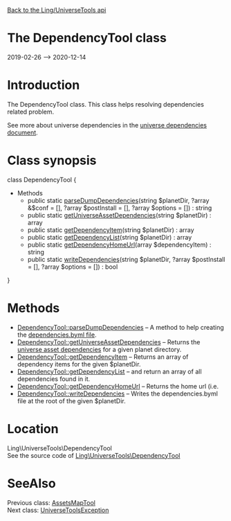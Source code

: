 [Back to the Ling/UniverseTools api](https://github.com/lingtalfi/UniverseTools/blob/master/doc/api/Ling/UniverseTools.md)



The DependencyTool class
================
2019-02-26 --> 2020-12-14






Introduction
============

The DependencyTool class.
This class helps resolving dependencies related problem.

See more about universe dependencies in the [universe dependencies document](https://github.com/lingtalfi/TheScientist/blob/master/universe-dependencies-2019.md).



Class synopsis
==============


class <span class="pl-k">DependencyTool</span>  {

- Methods
    - public static [parseDumpDependencies](https://github.com/lingtalfi/UniverseTools/blob/master/doc/api/Ling/UniverseTools/DependencyTool/parseDumpDependencies.md)(string $planetDir, ?array &$conf = [], ?array $postInstall = [], ?array $options = []) : string
    - public static [getUniverseAssetDependencies](https://github.com/lingtalfi/UniverseTools/blob/master/doc/api/Ling/UniverseTools/DependencyTool/getUniverseAssetDependencies.md)(string $planetDir) : array
    - public static [getDependencyItem](https://github.com/lingtalfi/UniverseTools/blob/master/doc/api/Ling/UniverseTools/DependencyTool/getDependencyItem.md)(string $planetDir) : array
    - public static [getDependencyList](https://github.com/lingtalfi/UniverseTools/blob/master/doc/api/Ling/UniverseTools/DependencyTool/getDependencyList.md)(string $planetDir) : array
    - public static [getDependencyHomeUrl](https://github.com/lingtalfi/UniverseTools/blob/master/doc/api/Ling/UniverseTools/DependencyTool/getDependencyHomeUrl.md)(array $dependencyItem) : string
    - public static [writeDependencies](https://github.com/lingtalfi/UniverseTools/blob/master/doc/api/Ling/UniverseTools/DependencyTool/writeDependencies.md)(string $planetDir, ?array $postInstall = [], ?array $options = []) : bool

}






Methods
==============

- [DependencyTool::parseDumpDependencies](https://github.com/lingtalfi/UniverseTools/blob/master/doc/api/Ling/UniverseTools/DependencyTool/parseDumpDependencies.md) &ndash; A method to help creating the [dependencies.byml file](https://github.com/lingtalfi/TheScientist/blob/master/universe-dependencies-2019.md).
- [DependencyTool::getUniverseAssetDependencies](https://github.com/lingtalfi/UniverseTools/blob/master/doc/api/Ling/UniverseTools/DependencyTool/getUniverseAssetDependencies.md) &ndash; Returns the [universe asset dependencies](https://github.com/lingtalfi/NotationFan/blob/master/universe-assets.md#the-universeassetdependencies-trick) for a given planet directory.
- [DependencyTool::getDependencyItem](https://github.com/lingtalfi/UniverseTools/blob/master/doc/api/Ling/UniverseTools/DependencyTool/getDependencyItem.md) &ndash; Returns an array of dependency items for the given $planetDir.
- [DependencyTool::getDependencyList](https://github.com/lingtalfi/UniverseTools/blob/master/doc/api/Ling/UniverseTools/DependencyTool/getDependencyList.md) &ndash; and return an array of all dependencies found in it.
- [DependencyTool::getDependencyHomeUrl](https://github.com/lingtalfi/UniverseTools/blob/master/doc/api/Ling/UniverseTools/DependencyTool/getDependencyHomeUrl.md) &ndash; Returns the home url (i.e.
- [DependencyTool::writeDependencies](https://github.com/lingtalfi/UniverseTools/blob/master/doc/api/Ling/UniverseTools/DependencyTool/writeDependencies.md) &ndash; Writes the dependencies.byml file at the root of the given $planetDir.





Location
=============
Ling\UniverseTools\DependencyTool<br>
See the source code of [Ling\UniverseTools\DependencyTool](https://github.com/lingtalfi/UniverseTools/blob/master/DependencyTool.php)



SeeAlso
==============
Previous class: [AssetsMapTool](https://github.com/lingtalfi/UniverseTools/blob/master/doc/api/Ling/UniverseTools/AssetsMapTool.md)<br>Next class: [UniverseToolsException](https://github.com/lingtalfi/UniverseTools/blob/master/doc/api/Ling/UniverseTools/Exception/UniverseToolsException.md)<br>
